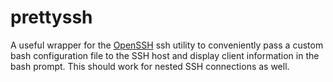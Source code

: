 # prettyssh

A useful wrapper for the [OpenSSH](https://github.com/openssh/openssh-portable) ssh utility to conveniently pass a custom bash configuration file to the SSH host and display client information in the bash prompt. This should work for nested SSH connections as well.
